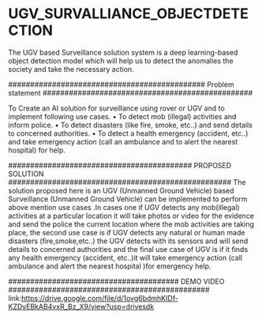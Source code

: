 # UGV_SURVALLIANCE_OBJECTDETECTION

The UGV based Surveillance solution system is a deep learning-based object detection
model which will help us to detect the anomalies the society and take the necessary action.



############################################# Problem statement ################################################

To Create an AI solution for surveillance using rover or UGV and to implement
following use cases.
• To detect mob (illegal) activities and inform police.
• To detect disasters (like fire, smoke, etc..) and send details to concerned authorities.
• To detect a health emergency (accident, etc..) and take emergency action (call an
ambulance and to alert the nearest hospital) for help.


 
##########################################  PROPOSED SOLUTION ###################################################
The solution proposed here is an UGV (Unmanned Ground Vehicle) based Surveillance
(Unmanned Ground Vehicle) can be implemented to perform above mention use cases .In
cases one if UGV detects any mob(illegal) activities at a particular location it will take photos
or video for the evidence and send the police the current location where the mob activities
are taking place, the second use case is if UGV detects any natural or human made disasters
(fire,smoke,etc..) the UGV detects with its sensors and will send details to concerned
authorities and the final use case of UGV is if it finds any health emergency (accident, etc..)it
will take emergency action (call ambulance and alert the nearest hospital )for emergency
help.


####################################### DEMO VIDEO ##############################################
link:https://drive.google.com/file/d/1ovg6bdmhKIDf-KZDvEBkAB4vxR_Bz_X9/view?usp=drivesdk




